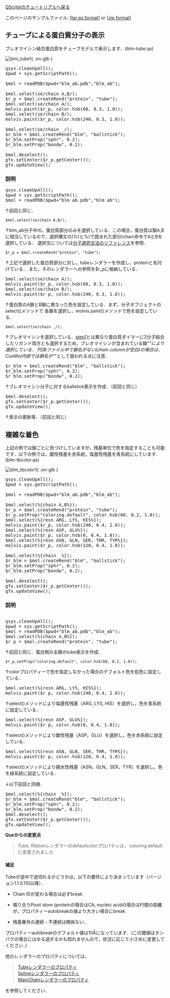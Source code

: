 [QScriptのチュートリアルへ戻る](../../Documents/QScriptのチュートリアル/)



このページのサンプルファイル:
[[tar.gz format](http://prdownloads.sourceforge.net/cuemol/qscript-tutorial-2.tar.gz?download)] or
[[zip format](http://prdownloads.sourceforge.net/cuemol/qscript-tutorial-2.zip?download)]

## チューブによる蛋白質分子の表示

ブレオマイシン結合蛋白質をチューブモデルで表示します．(blm-tube.qs) 


![blm_tube1](../../assets/images/Documents/QScriptのチュートリアル/Step2/blm_tube1.png){ .on-glb }

<pre>
qsys.cleanUpAll();
$pwd = sys.getScriptPath();

$mol = readPDB($pwd+"blm_ab.pdb","blm_ab");

$mol.select(se/chain A,B/);
$r_p = $mol.createRend("protein", "tube");
$mol.select(se/chain A/);
molvis.paint($r_p, color.hsb(60, 0.3, 1.0));
$mol.select(se/chain B/);
molvis.paint($r_p, color.hsb(240, 0.3, 1.0));

$mol.select(se/chain _/);
$r_blm = $mol.createRend("blm", "ballstick");
$r_blm.setProp("sphr", 0.2);
$r_blm.setProp("bondw", 0.2);

$mol.deselect();
gfx.setCenter($r_p.getCenter());
gfx.updateView();
</pre>

### 説明
<pre>
qsys.cleanUpAll();
$pwd = sys.getScriptPath();
$mol = readPDB($pwd+"blm_ab.pdb","blm_ab");
</pre>
↑前回と同じ．

```
$mol.select(se/chain A,B/);
```
↑blm_ab分子中の，蛋白質部分のみを選択している．この場合，蛋白質は鎖A,Bに相当しているので，選択構文の(%{と%}で囲まれた部分)chain命令でAとBを選択している．
選択文については[分子選択文法のリファレンス](../../Documents/MolSelSyntax)を参照．

```
$r_p = $mol.createRend("protein", "tube");
```
↑上記で選択した蛋白質部分に対し，tubeレンダラーを作成し，proteinと名付けている． また，そのレンダラーへの参照を$r_pに格納している． 
<pre>
$mol.select(se/chain A/);
molvis.paint($r_p, color.hsb(60, 0.3, 1.0));
$mol.select(se/chain B/);
molvis.paint($r_p, color.hsb(240, 0.3, 1.0));
</pre>
↑蛋白質のA鎖とB鎖に異なった色を設定している．まず，分子オブジェクトのselect()メソッドで 各鎖を選択し，molvis.paint()メソッドで色を設定している． 

```
$mol.select(se/chain _/);
```
↑ブレオマイシンを選択している．[step1](../../Documents/QScriptのチュートリアル/Step1)とは異なり蛋白質ダイマーに2分子結合したリガンド両方とも選択するため，ブレオマイシンが含まれている鎖"_"により選択している． PDBファイル中で鎖名がない(chain columnが空白)の場合は， CueMol内部では鎖名が"_"として扱われる点に注意．
<pre>
$r_blm = $mol.createRend("blm", "ballstick");
$r_blm.setProp("sphr", 0.2);
$r_blm.setProp("bondw", 0.2);
</pre>
↑ブレオマイシン分子に対するballstick表示を作成．（前回と同じ）
<pre>
$mol.deselect();
gfx.setCenter($r_p.getCenter());
gfx.updateView();
</pre>
↑表示の更新等．（前回と同じ）

## 複雑な着色
上記の例では鎖ごとに色づけしていますが，残基単位で色を指定することも可能です．以下の例では，酸性残基を赤系統，塩基性残基を青系統にしています．(blm-tbcolor.qs)


![blm_tbcolor1](../../assets/images/Documents/QScriptのチュートリアル/Step2/blm_tbcolor1.png){ .on-glb }

<pre>
qsys.cleanUpAll();
$pwd = sys.getScriptPath();

$mol = readPDB($pwd+"blm_ab.pdb","blm_ab");

$mol.select(%{chain A,B%});
$r_p = $mol.createRend("protein", "tube");
$r_p.setProp("coloring.default", color.hsb(60, 0.2, 1.0));
$mol.select(%{resn ARG, LYS, HIS%});
molvis.paint($r_p, color.hsb(240, 0.4, 1.0));
$mol.select(%{resn ASP, GLU%});
molvis.paint($r_p, color.hsb(0, 0.4, 1.0));
$mol.select(%{resn ASN, GLN, SER, THR, TYR%});
molvis.paint($r_p, color.hsb(120, 0.4, 1.0));

$mol.select(%{chain _%});
$r_blm = $mol.createRend("blm", "ballstick");
$r_blm.setProp("sphr", 0.2);
$r_blm.setProp("bondw", 0.2);

$mol.deselect();
gfx.setCenter($r_p.getCenter());
gfx.updateView();
</pre>
### 説明
<pre>   
qsys.cleanUpAll();
$pwd = sys.getScriptPath();
$mol = readPDB($pwd+"blm_ab.pdb","blm_ab");
$mol.select(%{chain A,B%});
$r_p = $mol.createRend("protein", "tube");
</pre>
↑前回と同じ．蛋白側の主鎖のtube表示を作成．

```
$r_p.setProp("coloring.default", color.hsb(60, 0.2, 1.0));
```
↑colorプロパティーで色を指定しなかった場合のデフォルト色を肌色に設定している．

<pre>
$mol.select(%{resn ARG, LYS, HIS%});
molvis.paint($r_p, color.hsb(240, 0.4, 1.0));
</pre>
↑select()メソッドにより塩基性残基（ARG, LYS, HIS）を選択し，色を青系統に設定している． 
<pre>
$mol.select(%{resn ASP, GLU%});
molvis.paint($r_p, color.hsb(0, 0.4, 1.0));
</pre>
↑select()メソッドにより酸性残基（ASP，GLU）を選択し，色を赤系統に設定している． 
<pre>
$mol.select(%{resn ASN, GLN, SER, THR, TYR%});
molvis.paint($r_p, color.hsb(120, 0.4, 1.0));
</pre>
↑select()メソッドにより親水性残基（ASN，GLN，SER，TYR）を選択し，色を緑系統に設定している． 

↓以下前回と同様．
<pre>
$mol.select(%{chain _%});
$r_blm = $mol.createRend("blm", "ballstick");
$r_blm.setProp("sphr", 0.2);
$r_blm.setProp("bondw", 0.2);
$mol.deselect();
gfx.setCenter($r_p.getCenter());
gfx.updateView();
</pre>

**Queからの変更点**

>Tube, Ribbonレンダラーのdefaultcolorプロパティは， coloring.defaultに変更されました

#### 補足
Tubeが途中で途切れるかどうかは，以下の要件により決まっています（バージョン1.1.0.110以降）．

-  Chain IDが変わる場合は必ずbreak

-  隣り合うPivot atom (proteinの場合はCA, nucleic acidの場合はP)間の距離が，プロパティーautobreakの値より大きい場合にbreak

-  残基番号の連続・不連続は関係ない．

プロパティーautobreakのデフォルト値は10Åになっています．(この閾値はタンパクの場合にはゆる過ぎるかも知れませんので，状況に応じて小さめに変更してください．)

他のレンダラーのプロパティについては，

>[Tubeレンダラーのプロパティ](../../Ref/molvis/TubeRenderer)<br />
[Splineレンダラーのプロパティ](../../Ref/molvis/SplineRenderer)<br />
[MainChainレンダラーのプロパティ](../../Ref/molstr/MainChainRenderer)

を参照してください．
